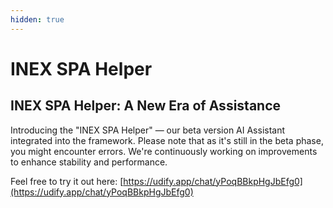 ```yaml
---
hidden: true
---
```


# INEX SPA Helper

## INEX SPA Helper: A New Era of Assistance

Introducing the "INEX SPA Helper" — our beta version AI Assistant integrated into the framework. Please note that as it's still in the beta phase, you might encounter errors. We're continuously working on improvements to enhance stability and performance.

Feel free to try it out here: [https://udify.app/chat/yPoqBBkpHgJbEfg0](https://udify.app/chat/yPoqBBkpHgJbEfg0)

